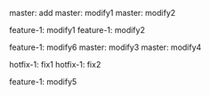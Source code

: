 master: add
master: modify1
master: modify2

feature-1: modify1
feature-1: modify2

feature-1: modify6
master: modify3
master: modify4

hotfix-1: fix1
hotfix-1: fix2

feature-1: modify5
